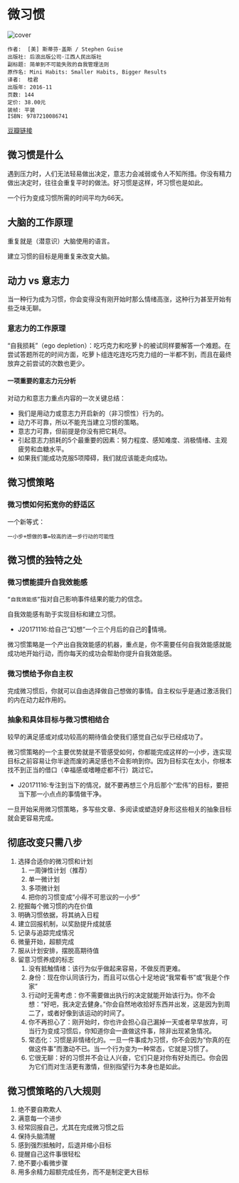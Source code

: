 # 微习惯
![cover](https://img3.doubanio.com/lpic/s29051384.jpg)

    作者:  [美] 斯蒂芬·盖斯 / Stephen Guise
    出版社: 后浪出版公司·江西人民出版社
    副标题: 简单到不可能失败的自我管理法则
    原作名: Mini Habits: Smaller Habits, Bigger Results
    译者:  桂君
    出版年: 2016-11
    页数: 144
    定价: 38.00元
    装帧: 平装
    ISBN: 9787210086741

[豆瓣链接](https://book.douban.com/subject/26877306/)

## 微习惯是什么
遇到压力时，人们无法轻易做出决定，意志力会减弱或令人不知所措。你没有精力做出决定时，往往会重复平时的做法。好习惯是这样，坏习惯也是如此。

一个行为变成习惯所需的时间平均为66天。

## 大脑的工作原理
重复就是（潜意识）大脑使用的语言。

建立习惯的目标是用重复来改变大脑。

## 动力 vs 意志力
当一种行为成为习惯，你会变得没有刚开始时那么情绪高涨，这种行为甚至开始有些乏味无聊。

### 意志力的工作原理
“自我损耗”（ego depletion）：吃巧克力和吃萝卜的被试同样要解答一个难题。在尝试答题所花的时间方面，吃萝卜组连吃连吃巧克力组的一半都不到，而且在最终放弃之前尝试的次数也更少。

#### 一项重要的意志力元分析
对动力和意志力重点内容的一次关键总结：

- 我们是用动力或意志力开启新的（非习惯性）行为的。
- 动力不可靠，所以不能充当建立习惯的策略。
- 意志力可靠，但前提是你没有把它耗尽。
- 引起意志力损耗的5个最重要的因素：努力程度、感知难度、消极情绪、主观疲劳和血糖水平。
- 如果我们能成功克服5项障碍，我们就应该能走向成功。

## 微习惯策略
### 微习惯如何拓宽你的舒适区
一个新等式：

```
一小步+想做的事=较高的进一步行动的可能性
```

## 微习惯的独特之处
### 微习惯能提升自我效能感
`“自我效能感”`指对自己影响事件结果的能力的信念。

自我效能感有助于实现目标和建立习惯。

- J20171116:给自己“幻想”一个三个月后的自己的情境。

微习惯策略是一个产出自我效能感的机器，重点是，你不需要任何自我效能感就能成功地开始行动，而你每天的成功会帮助你提升自我效能感。

### 微习惯给予你自主权
完成微习惯后，你就可以自由选择做自己想做的事情。自主权似乎是通过激活我们的内在动力起作用的。

### 抽象和具体目标与微习惯相结合
较早的满足感或对成功较高的期待值会使我们感觉自己似乎已经成功了。

微习惯策略的一个主要优势就是不管感受如何，你都能完成这样的一小步，连实现目标之前容易让你半途而废的满足感也不会影响到你。因为目标实在太小，你根本找不到正当的借口（幸福感或嗜睡症都不行）跳过它。

- J20171116:专注到当下的情况，就不要再想三个月后那个“宏伟”的目标，要把当下那一小点点的事情做干净。

一旦开始采用微习惯策略，多写些文章、多阅读或塑造好身形这些相关的抽象目标就会更容易完成。

## 彻底改变只需八步
1. 选择合适你的微习惯和计划
    1. 一周弹性计划（推荐）
    2. 单一微计划
    3. 多项微计划
    4. 把你的习惯变成“小得不可思议的一小步”
2. 挖掘每个微习惯的内在价值
3. 明确习惯依据，将其纳入日程
4. 建立回报机制，以奖励提升成就感
5. 记录与追踪完成情况
6. 微量开始，超额完成
7. 服从计划安排，摆脱高期待值
8. 留意习惯养成的标志
    1. 没有抵触情绪：该行为似乎做起来容易，不做反而更难。
    2. 身份：现在你认同该行为，而且可以信心十足地说“我常看书”或“我是个作家”
    3. 行动时无需考虑：你不需要做出执行的决定就能开始该行为。你不会想：“好吧，我决定去健身。”你会自然地收拾好东西并出发，这是因为到周二了，或者好像到该运动的时间了。
    4. 你不再担心了：刚开始时，你也许会担心自己漏掉一天或者早早放弃，可当行为变成习惯后，你知道你会一直做这件事，除非出现紧急情况。
    5. 常态化：习惯是非情绪化的。一旦一件事成为习惯，你不会因为“你真的在做这件事”而激动不已。当一个行为变为一种常态，它就是习惯了。
    6. 它很无聊：好的习惯并不会让人兴奋，它们只是对你有好处而已。你会因为它们而对生活更有激情，但别指望行为本身也是如此。

## 微习惯策略的八大规则
1. 绝不要自欺欺人
2. 满意每一个进步
3. 经常回报自己，尤其在完成微习惯之后
4. 保持头脑清醒
5. 感到强烈抵触时，后退并缩小目标
6. 提醒自己这件事很轻松
7. 绝不要小看微步骤
8. 用多余精力超额完成任务，而不是制定更大目标

